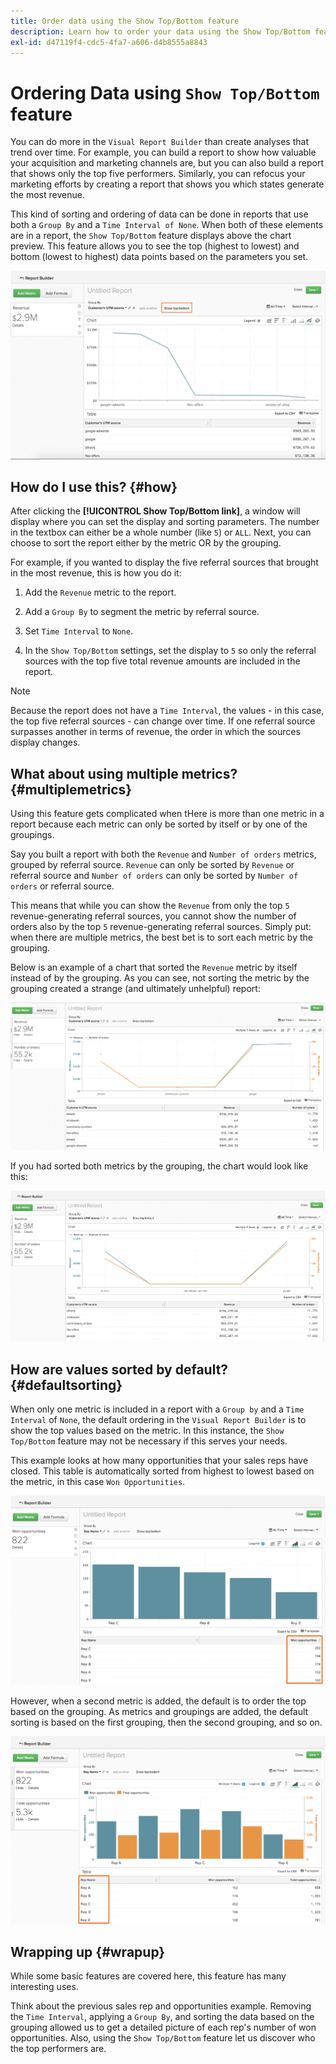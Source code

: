 ```yaml
---
title: Order data using the Show Top/Bottom feature
description: Learn how to order your data using the Show Top/Bottom feature.
exl-id: d47119f4-cdc5-4fa7-a606-d4b8555a8843
---
```

# Ordering Data using `Show Top/Bottom` feature

You can do more in the `Visual Report Builder` than create analyses that trend over time. For example, you can build a report to show how valuable your acquisition and marketing channels are, but you can also build a report that shows only the top five performers. Similarly, you can refocus your marketing efforts by creating a report that shows you which states generate the most revenue.

This kind of sorting and ordering of data can be done in reports that use both a `Group By` and a `Time Interval of None`. When both of these elements are in a report, the `Show Top/Bottom` feature displays above the chart preview. This feature allows you to see the top (highest to lowest) and bottom (lowest to highest) data points based on the parameters you set.

![Show Top/Bottom feature in the Visual Report Builder.](../../assets/Show_Top_Bottom.png)

## How do I use this? {#how}

After clicking the **[!UICONTROL Show Top/Bottom link]**, a window will display where you can set the display and sorting parameters. The number in the textbox can either be a whole number (like `5`) or `ALL`. Next, you can choose to sort the report either by the metric OR by the grouping.

For example, if you wanted to display the five referral sources that brought in the most revenue, this is how you do it:

1. Add the `Revenue` metric to the report.

1. Add a `Group By` to segment the metric by referral source.

1. Set `Time Interval` to `None`.

1. In the `Show Top/Bottom` settings, set the display to `5` so only the referral sources with the top five total revenue amounts are included in the report.

>[!NOTE]
>
>Because the report does not have a `Time Interval`, the values - in this case, the top five referral sources - can change over time. If one referral source surpasses another in terms of revenue, the order in which the sources display changes.

## What about using multiple metrics? {#multiplemetrics}

Using this feature gets complicated when tHere is more than one metric in a report because each metric can only be sorted by itself or by one of the groupings.

Say you built a report with both the `Revenue` and `Number of orders` metrics, grouped by referral source. `Revenue` can only be sorted by `Revenue` or referral source and `Number of orders` can only be sorted by `Number of orders` or referral source.

This means that while you can show the `Revenue` from only the top `5` revenue-generating referral sources, you cannot show the number of orders also by the top `5` revenue-generating referral sources. Simply put: when there are multiple metrics, the best bet is to sort each metric by the grouping.

Below is an example of a chart that sorted the `Revenue` metric by itself instead of by the grouping. As you can see, not sorting the metric by the grouping created a strange (and ultimately unhelpful) report:

![Strange and unhelpful report results.](../../assets/strange-report-results.png)

If you had sorted both metrics by the grouping, the chart would look like this:

![Sorting both metrics by the grouping.](../../assets/sort-metrics-by-grouping.png)

## How are values sorted by default? {#defaultsorting}

When only one metric is included in a report with a `Group by` and a `Time Interval` of `None`, the default ordering in the `Visual Report Builder` is to show the top values based on the metric. In this instance, the `Show Top/Bottom` feature may not be necessary if this serves your needs.

This example looks at how many opportunities that your sales reps have closed. This table is automatically sorted from highest to lowest based on the metric, in this case `Won Opportunities`.

![Ordering by the metric.](../../assets/Ordered_by_metric.png)

However, when a second metric is added, the default is to order the top based on the grouping. As metrics and groupings are added, the default sorting is based on the first grouping, then the second grouping, and so on.

![Ordering by the grouping.](../../assets/Ordered_by_grouping.png)

## Wrapping up {#wrapup}

While some basic features are covered here, this feature has many interesting uses.

Think about the previous sales rep and opportunities example. Removing the `Time Interval`, applying a `Group By`, and sorting the data based on the grouping allowed us to get a detailed picture of each rep's number of won opportunities. Also, using the `Show Top/Bottom` feature let us discover who the top performers are.
